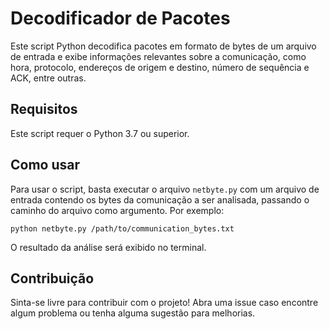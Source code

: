 # Decodificador de Pacotes

Este script Python decodifica pacotes em formato de bytes de um arquivo de entrada e exibe informações relevantes sobre a comunicação, como hora, protocolo, endereços de origem e destino, número de sequência e ACK, entre outras.

## Requisitos

Este script requer o Python 3.7 ou superior.

## Como usar

Para usar o script, basta executar o arquivo `netbyte.py` com um arquivo de entrada contendo os bytes da comunicação a ser analisada, passando o caminho do arquivo como argumento. Por exemplo:

`python netbyte.py /path/to/communication_bytes.txt`

O resultado da análise será exibido no terminal.

## Contribuição

Sinta-se livre para contribuir com o projeto! Abra uma issue caso encontre algum problema ou tenha alguma sugestão para melhorias.
